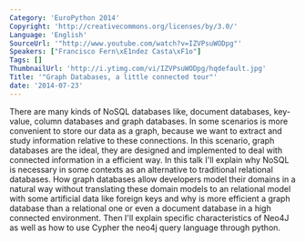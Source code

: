 ```yaml
---
Category: 'EuroPython 2014'
Copyright: 'http://creativecommons.org/licenses/by/3.0/'
Language: 'English'
SourceUrl: '"http://www.youtube.com/watch?v=IZVPsuWODpg"'
Speakers: ["Francisco Fern\xE1ndez Casta\xF1o"]
Tags: []
ThumbnailUrl: 'http://i.ytimg.com/vi/IZVPsuWODpg/hqdefault.jpg'
Title: '"Graph Databases, a little connected tour"'
date: '2014-07-23'
---
```

There are many kinds of NoSQL databases like, document databases, key-value, column databases and graph databases.
In some scenarios is more convenient to store our data as a graph, because we want to extract and study information relative to these connections. In this scenario, graph databases are the ideal, they are designed and implemented to deal with connected information in a efficient way.
In this talk I'll explain why NoSQL is necessary in some contexts as an alternative to traditional relational databases. How graph databases allow developers model their domains in a natural way without translating these domain models to an relational model with some artificial data like foreign keys and why is more efficient a graph database than a relational one or even a document database in a high connected environment. Then I'll explain specific characteristics of Neo4J as well as how to use Cypher the neo4j query language through python.